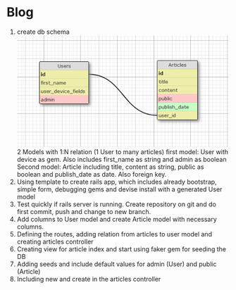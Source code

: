 # Blog

1. create db schema
![schema](./app/assets/images/schema.png)
2 Models with 1:N relation (1 User to many articles)
first model: User with device as gem. Also includes first_name as string and admin as boolean
Second model: Article including title, content as string, public as boolean and publish_date as date. Also foreign key.
2. Using template to create rails app, which includes already bootstrap, simple form, debugging gems and devise install with a generated User model
3. Test quickly if rails server is running. Create repository on git and do first commit, push and change to new branch.
4. Add columns to User model and create Article model with necessary columns.
5. Defining the routes, adding relation from articles to user model and creating articles controller
6. Creating view for article index and start using faker gem for seeding the DB
7. Adding seeds and include default values for admin (User) and public (Article)
8. Including new and create in the articles controller
